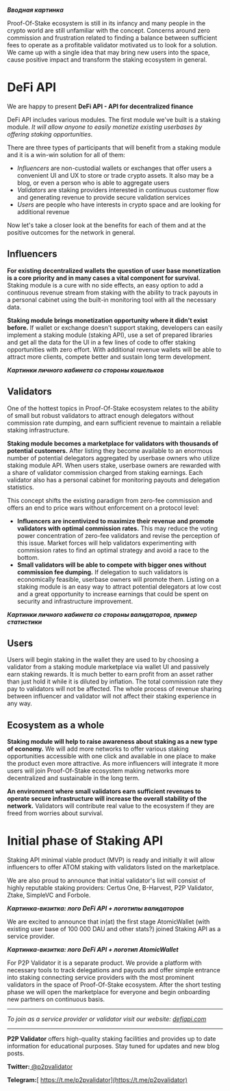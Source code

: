 ***Вводная картинка***

Proof-Of-Stake ecosystem is still in its infancy and many people in the crypto world are still unfamiliar with the concept. Concerns around zero commission and frustration related to finding a balance between sufficient fees to operate as a profitable validator motivated us to look for a solution. We came up with a single idea that may bring new users into the space, cause positive impact and transform the staking ecosystem in general.

# DeFi API

We are happy to present **DeFi API - API for decentralized finance**

DeFi API includes various modules. The first module we've built is a staking module. *It will allow anyone to easily monetize existing userbases by offering staking opportunities*.

There are three types of participants that will benefit from a staking module and it is a win-win solution for all of them:

- *Influencers* are non-custodial wallets or exchanges that offer users a convenient UI and UX to store or trade crypto assets. It also may be a blog, or even a person who is able to aggregate users 
- *Validators* are staking providers interested in continuous customer flow and generating revenue to provide secure validation services
- *Users* are people who have interests  in crypto space and are looking for additional revenue

Now let's take a closer look at the benefits for each of them and at the positive outcomes for the network in general.

## Influencers

**For existing decentralized wallets the question of user base monetization is a core priority and in many cases a vital component for survival.** Staking module is a cure with no side effects, an easy option to add a continuous revenue stream from staking with the ability to track payouts in a personal cabinet using the built-in monitoring tool with all the necessary data.

**Staking module brings monetization opportunity where it didn't exist before.** If wallet or exchange doesn't support staking, developers can easily implement a staking module (staking API), use a set of prepared libraries and get all the data for the UI in a few lines of code to offer staking opportunities with zero effort. With additional revenue wallets will be able to attract more clients, compete better and sustain long term development.

***Картинки личного кабинета со стороны кошельков***

## Validators

One of the hottest topics in Proof-Of-Stake ecosystem relates to the ability of small but robust validators to attract enough delegators without commission rate dumping, and earn sufficient revenue to maintain a reliable staking infrastructure.

**Staking module becomes a marketplace for validators with thousands of potential customers.** After listing they become available to an enormous number of potential delegators aggregated by userbase owners who utilize staking module API.  When users stake, userbase owners are rewarded with a share of validator commission charged from staking earnings. Each validator also has a personal cabinet for monitoring payouts and delegation statistics.

This concept shifts the existing paradigm from zero-fee commission and offers an end to price wars without enforcement on a protocol level:

- **Influencers are incentivized to maximize their revenue and promote validators with optimal commission rates.** This may reduce the voting power concentration of zero-fee validators and revise the perception of this issue. Market forces will help validators experimenting with commission rates to find an optimal strategy and avoid a race to the bottom.
- **Small validators will be able to compete with bigger ones without commission fee dumping.** If delegation to such validators is economically feasible, userbase owners will promote them. Listing on a staking module is an easy way to attract potential delegators at low cost and a great opportunity to increase earnings that could be spent on security and infrastructure improvement.

***Картинки личного кабинета со стороны валидаторов, пример статистики***

## Users

Users will begin staking in the wallet they are used to by choosing a validator from a staking module marketplace via wallet UI and passively earn staking rewards. It is much better to earn profit  from an asset rather than just hold it while it is diluted by inflation. The total commission rate they pay to validators will not be affected. The whole process of revenue sharing between influencer and validator will not affect their staking experience in any way.

## Ecosystem as a whole

**Staking module will help to raise awareness about staking as a new type of economy.** We will add more networks to offer various staking opportunities accessible with one click and available in one place to make the product even more attractive. As more influencers will integrate it more users will join Proof-Of-Stake ecosystem making networks more decentralized and sustainable in the long term.

**An environment where small validators earn sufficient revenues to operate secure infrastructure will increase the overall stability of the network.** Validators will contribute real value to the ecosystem if they are freed from worries about survival.

# Initial phase of Staking API

Staking API minimal viable product (MVP) is ready and initially it will allow influencers to offer ATOM staking with validators listed on the marketplace.

We are also proud to announce that initial validator's list will consist of highly reputable staking providers: Certus One, B-Harvest, P2P Validator, Ztake, SimpleVC and Forbole.

***Картинкa-визитка: лого DeFi API + логотипы валидаторов***

We are excited to announce that in(at) the first stage AtomicWallet (with existing user base of 100 000 DAU and other stats?) joined Staking API as a service provider.

***Картинкa-визитка: лого DeFi API + логотип AtomicWallet***

For P2P Validator it is a separate product. We provide a platform with necessary tools to track delegations and payouts and offer simple entrance into staking connecting service providers with the most prominent validators in the space of Proof-Of-Stake ecosystem. After the short testing phase we will open the marketplace for everyone and begin onboarding new partners on continuous basis. 

---

*To join as a service provider or validator visit our website: [defiapi.com](defiapi.com)*

---

**P2P Validator** offers high-quality staking facilities and provides up to date information for educational purposes. Stay tuned for updates and new blog posts.

**Twitter:**[ @p2pvalidator](https://twitter.com/p2pvalidator)

**Telegram:**[ https://t.me/p2pvalidator](https://t.me/p2pvalidator)